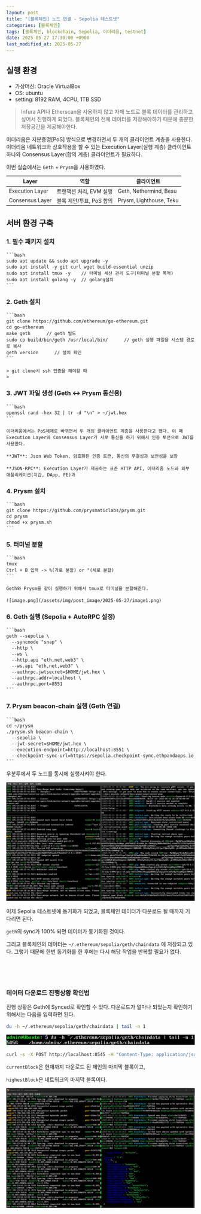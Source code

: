 ```yaml
---
layout: post
title: "[블록체인] 노드 연결 - Sepolia 테스트넷"
categories: [블록체인]
tags: [블록체인, blockchain, Sepolia, 이더리움, testnet]
date: 2025-05-27 17:30:00 +0900
last_modified_at: 2025-05-27
---
```


## 실행 환경

- 가상머신: Oracle VirtualBox
- OS: ubuntu
- setting: 8192 RAM, 4CPU, 1TB SSD

> Infura API나 Etherscan을 사용하지 않고 자체 노드로 블록 데이터를 관리하고 싶어서 진행하게 되었다.
블록체인의 전체 데이터를 저장해야하기 때문에 충분한 저장공간을 제공해야한다.
> 

이더리움은 지분증명[PoS] 방식으로 변경하면서 두 개의 클라이언트 계층을 사용한다. 이더리움 네트워크와 상호작용을 할 수 있는 Execution Layer(실행 계층) 클라이언트 하나와 Consensus Layer(합의 계층) 클라이언트가 필요하다.

이번 실습에서는 `Geth` + `Prysm`을 사용하였다. 

| Layer | 역할 | 클라이언트 |
| --- | --- | --- |
| Execution Layer | 트랜잭션 처리, EVM 실행 | Geth, Nethermind, Besu |
| Consensus Layer | 블록 제안/투표, PoS 합의 | Prysm, Lighthouse, Teku |

## 서버 환경 구축

### 1. 필수 패키지 설치
    
    ```bash
    sudo apt update && sudo apt upgrade -y
    sudo apt install -y git curl wget build-essential unzip
    sudo apt install tmux -y    // 터미널 세션 관리 도구(터미널 분할 목적)
    sudo apt install golang -y  // golang설치
    ```
    
### 2. Geth 설치
    
    ```bash
    git clone https://github.com/ethereum/go-ethereum.git
    cd go-ethereum
    make geth      // geth 빌드
    sudo cp build/bin/geth /usr/local/bin/      // geth 실행 파일을 시스템 경로로 복사
    geth version      // 설치 확인
    ```
    
    > git clone시 ssh 인증을 해야할 때
    > 
    
### 3. JWT 파일 생성 (Geth ↔ Prysm 통신용)
    
    ```bash
    openssl rand -hex 32 | tr -d "\n" > ~/jwt.hex
    ```
    
    이더리움에서는 PoS체제로 바뀌면서 두 개의 클라이언트 계층을 사용한다고 했다. 이 때 Execution Layer와 Consensus Layer가 서로 통신을 하기 위해서 인증 토큰으로 JWT를 사용한다.
    
    **JWT**: Json Web Token, 암호화된 인증 토큰, 통신의 무결성과 보안성을 보장
    
    **JSON-RPC**: Execution Layer가 제공하는 표준 HTTP API, 이더리움 노드와 외부 애플리케이션(지갑, DApp, FE)과 
    
### 4. Prysm 설치
    
    ```bash
    git clone https://github.com/prysmaticlabs/prysm.git
    cd prysm
    chmod +x prysm.sh
    ```
    
### 5. 터미널 분할
    
    ```bash
    tmux
    Ctrl + B 입력 -> %(가로 분할) or "(세로 분할)
    ```
    
    Geth와 Prysm을 같이 실행하기 위해서 tmux로 터미널을 분할해준다.
    
    ![image.png](/assets/img/post_image/2025-05-27/image1.png)

### 6. Geth 실행 (Sepolia + AutoRPC 설정)
    
    ```bash
    geth --sepolia \
      --syncmode "snap" \
      --http \
      --ws \
      --http.api "eth,net,web3" \
      --ws.api "eth,net,web3" \
      --authrpc.jwtsecret=$HOME/jwt.hex \
      --authrpc.addr=localhost \
      --authrpc.port=8551
    ```
    
### 7. Prysm beacon-chain 실행 (Geth 연결)
    
    ```bash
    cd ~/prysm
    ./prysm.sh beacon-chain \
      --sepolia \
      --jwt-secret=$HOME/jwt.hex \
      --execution-endpoint=http://localhost:8551 \
      --checkpoint-sync-url=https://sepolia.checkpoint-sync.ethpandaops.io
    ```
    

우분투에서 두 노드를 동시에 실행시켜야 한다.

![image.png](/assets/img/post_image/2025-05-27/image2.png)

이제 Sepolia 테스트넷에 동기화가 되었고, 블록체인 데이터가 다운로드 될 때까지 기다리면 된다.

`geth`의 sync가 100% 되면 데이터가 동기화된 것이다. 

그리고 블록체인의 데이터는 `~/.ethereum/sepolia/geth/chaindata` 에 저장되고 있다. 그렇기 때문에 한번 동기화를 한 후에는 다시 해당 작업을 반복할 필요가 없다.

<br><br><br>

### 데이터 다운로드 진행상황 확인법

진행 상황은 Geth에 Synced로 확인할 수 있다. 다운로드가 얼마나 되었는지 확인하기 위해서는 다음을 입력하면 된다.

```bash
du -h ~/.ethereum/sepolia/geth/chaindata | tail -n 1
```

![image.png](/assets/img/post_image/2025-05-27/image3.png)

```bash
curl -s -X POST http://localhost:8545 -H "Content-Type: application/json" --data '{"jsonrpc":"2.0","method":"eth_syncing","params":[],"id":1}' | jq
```

`currentBlock`은 현재까지 다운로드 된 체인의 마지막 블록이고, 

`highestBlock`은 네트워크의 마지막 블록이다. 

![image.png](/assets/img/post_image/2025-05-27/image4.png)
